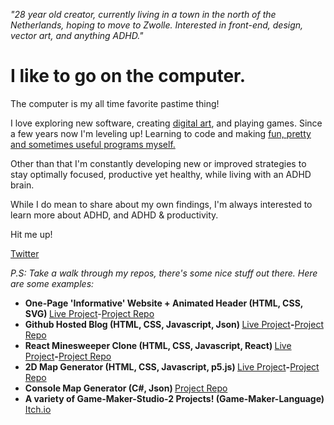 *"28 year old creator, currently living in a town in the north of the Netherlands, hoping to move to Zwolle. Interested in front-end, design, vector art, and anything ADHD."*

# I like to go on the computer.
The computer is my all time favorite pastime thing! 

I love exploring new software, creating [digital art](https://www.artstation.com/kompjoeterjonk), and playing games. Since a few years now I'm leveling up! Learning to code and making [fun, pretty and sometimes useful programs myself.](https://github.com/Kompjoeter)

Other than that I'm constantly developing new or improved strategies to stay optimally focused, productive yet healthy, while living with an ADHD brain. 

While I do mean to share about my own findings, I'm always interested to learn more about ADHD, and ADHD & productivity. 

Hit me up!

<a href='https://twitter.com/KompjoeterJonk'>Twitter</a>

*P.S: Take a walk through my repos, there's some nice stuff out there. Here are some examples:*

  <ul>
 <li><b>One-Page 'Informative' Website + Animated Header (HTML, CSS, SVG) </b><a href="https://kompjoeter.github.io/GAS-Hand-Animation/">Live Project</a>-<a href="https://github.com/kompjoeter/GAS-Hand-Animation">Project Repo</a>
    <li><b>Github Hosted Blog (HTML, CSS, Javascript, Json) </b><a href="https://kompjoeter.github.io/Github-Hosted-Blog/">Live Project</a><b>-</b><a href="https://github.com/kompjoeter/Github-Hosted-Blog">Project Repo</a></li>
    <li><b>React Minesweeper Clone (HTML, CSS, Javascript, React) </b><a href="https://kompjoeter.github.io/React-Minesweeper/">Live Project</a><b>-</b><a href="https://github.com/kompjoeter/React-Minesweeper">Project Repo</a></li>
    <li><b>2D Map Generator (HTML, CSS, Javascript, p5.js) </b><a href="https://kompjoeter.github.io/MapGen-Gold/">Live Project</a><b>-</b><a href="https://github.com/kompjoeter/MapGen-Gold">Project Repo</a></li>
    <li><b>Console Map Generator (C#, Json) </b><a href="https://github.com/kompjoeter/MapGen-Bronze">Project Repo</a></li>
    <li><b>A variety of Game-Maker-Studio-2 Projects! (Game-Maker-Language)</b><a href="https://randatabase.itch.io/"> Itch.io</a></li>
  </ul>
